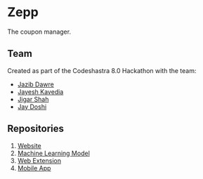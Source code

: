 # Zepp
The coupon manager.

## Team
Created as part of the Codeshastra 8.0 Hackathon with the team:
* [Jazib Dawre](https://github.com/jazibdawre)
* [Jayesh Kavedia](https://github.com/jayeshkavedia)
* [Jigar Shah](https://github.com/shahjigar556)
* [Jay Doshi](https://github.com/jayudoshi)

## Repositories
1. [Website](https://github.com/jazibdawre/CodeShastra-8.0-Coding-Nerds)
2. [Machine Learning Model](https://github.com/jazibdawre/CodeShastra-8.0-Coding-Nerds-ML)
3. [Web Extension](https://github.com/jazibdawre/CodeShastra-8.0-Coding-Nerds-WebEx)
4. [Mobile App](https://github.com/jayeshkavedia/Codeshastra-8.0-Coding-Nerds-App)
